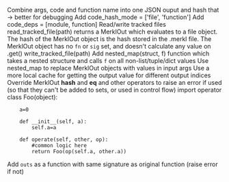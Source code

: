 Combine args, code and function name into one JSON ouput and hash that -> better for debugging
Add code_hash_mode = ['file', 'function']
Add code_deps = [module, function]
Read/write tracked files
    read_tracked_file(path) returns a MerklOut which evaluates to a file object. The hash of the MerklOut object is the hash stored in the <file>.merkl file. The MerklOut object has no `fn` or `sig` set, and doesn't calculate any value on .get()
    write_tracked_file(path)
Add nested_map(struct, f) function which takes a nested structure and calls `f` on all non-list/tuple/dict values
Use nested_map to replace MerklOut objects with values in input args
Use a more local cache for getting the output value for different output indices
Override MerklOut __hash__ and __eq__ and other operators to raise an error if used (so that they can't be added to
sets, or used in control flow)
    import operator
    class Foo(object):

        a=0 

        def __init__(self, a):
            self.a=a            

        def operate(self, other, op):
            #common logic here
            return Foo(op(self.a, other.a))

Add `outs` as a function with same signature as original function (raise error if not)
